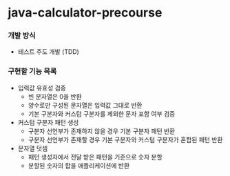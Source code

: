 # java-calculator-precourse

### 개발 방식
- 테스트 주도 개발 (TDD)

### 구현할 기능 목록
- 입력값 유효성 검증
    - 빈 문자열은 0을 반환
    - 양수로만 구성된 문자열은 입력값 그대로 반환
    - 기본 구분자와 커스텀 구분자를 제외한 문자 포함 여부 검증
- 커스텀 구분자 패턴 생성
    - 구분자 선언부가 존재하지 않을 경우 기본 구분자 패턴 반환
    - 구분자 선언부가 존재할 경우 기본 구분자와 커스텀 구분자가 혼합된 패턴 반환
- 문자열 덧셈
    - 패턴 생성자에서 전달 받은 패턴을 기준으로 숫자 분할
    - 분할된 숫자의 합을 애플리케이션에 반환